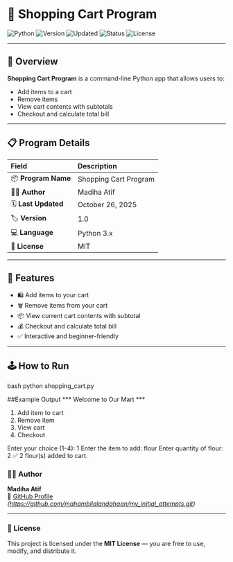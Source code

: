 # 🛒 Shopping Cart Program

![Python](https://img.shields.io/badge/Python-3.x-blue.svg)
![Version](https://img.shields.io/badge/Version-1.0-purple.svg)
![Updated](https://img.shields.io/badge/Last_Updated-October_26,_2025-orange.svg)
![Status](https://img.shields.io/badge/Status-Completed-success.svg)
![License](https://img.shields.io/badge/License-MIT-green.svg)

---

## 🧾 Overview
**Shopping Cart Program** is a command-line Python app that allows users to:
- Add items to a cart
- Remove items
- View cart contents with subtotals
- Checkout and calculate total bill

---

## 📋 Program Details

| Field | Description |
|:------|:-------------|
| 📦 **Program Name** | Shopping Cart Program |
| 👩‍💻 **Author** | Madiha Atif |
| 🗓️ **Last Updated** | October 26, 2025 |
| 🏷️ **Version** | 1.0 |
| 💻 **Language** | Python 3.x |
| 📄 **License** | MIT |

---

## 🚀 Features
- 🛍️ Add items to your cart  
- 🗑️ Remove items from your cart  
- 📦 View current cart contents with subtotal  
- 💰 Checkout and calculate total bill  
- ✅ Interactive and beginner-friendly  

---

## 🕹️ How to Run
bash
python shopping_cart.py

##Example Output
*** Welcome to Our Mart ***

1. Add item to cart
2. Remove item
3. View cart
4. Checkout

Enter your choice (1–4): 1
Enter the item to add: flour
Enter quantity of flour: 2
✅ 2 flour(s) added to cart.

### 👩‍💻 Author
**Madiha Atif**  
🔗 [GitHub Profile](https://github.com/) _(https://github.com/mahambilalandahaan/my_initial_attempts.git)_

---

### 📜 License
This project is licensed under the **MIT License** — you are free to use, modify, and distribute it.


